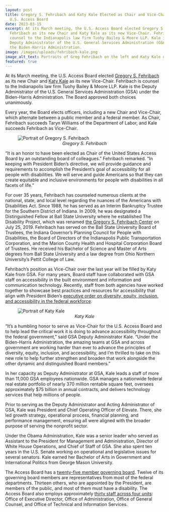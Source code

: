 ```yaml
---
layout: post
title: Gregory S. Fehribach and Katy Kale Elected as Chair and Vice-Chair to
  U.S. Access Board
date: 2023-03-15
excerpt: At its March meeting, the U.S. Access Board elected Gregory S.
  Fehribach as its new Chair and Katy Kale as its new Vice-Chair. Fehribach is
  counsel to the Indianapolis law firm Tuohy Bailey & Moore LLP. Kale is the
  Deputy Administrator of the U.S. General Services Administration (GSA) under
  the Biden-Harris Administration.
image: /images/uploads/fehribach-kale.png
image_alt_text: Portraits of Greg Fehribach on the left and Katy Kale on the right
featured: true
---
```

At its March meeting, the U.S. Access Board elected [Gregory S. Fehribach](https://www.access-board.gov/about/board-members/gregory-fehribach/) as its new Chair and [Katy Kale](https://www.access-board.gov/about/board-members/federal-gsa/) as its new Vice-Chair. Fehribach is counsel to the Indianapolis law firm Tuohy Bailey & Moore LLP. Kale is the Deputy Administrator of the U.S. General Services Administration (GSA) under the Biden-Harris Administration. The Board approved both choices unanimously.

Every year, the Board elects officers, including a new Chair and Vice-Chair, which alternate between a public member and a federal member. As Chair, Fehribach succeeds Taryn Williams of the Department of Labor, and Kale succeeds Fehribach as Vice-Chair. 

<figure class="img-right">
  <img src="{{ site.baseurl }}/images/uploads/fehribach.png" alt="Portrait of Gregory S. Fehribach" class="center">
  <figcaption style="text-align:center">
    <em>Gregory S. Fehribach</em>
  </figcaption>
</figure>

“It is an honor to have been elected as Chair of the United States Access Board by an outstanding board of colleagues.” Fehribach remarked. “In keeping with President Biden’s directive, we will provide guidance and requirements to accomplish the President’s goal of accessibility for all people with disabilities. We will serve and guide Americans so that they can create equitable and inclusive environments for people with disabilities in all facets of life.” 

For over 35 years, Fehribach has counseled numerous clients at the national, state, and local level regarding the nuances of the Americans with Disabilities Act. Since 1988, he has served as an Interim Bankruptcy Trustee for the Southern District of Indiana. In 2009, he was designated a Distinguished Fellow at Ball State University where he established The Disability Project, which was renamed [the Gregory S. Fehribach Center](https://www.eskenazihealth.edu/programs/Fehribach-Center) on July 25, 2019. Fehribach has served on the Ball State University Board of Trustees, the Indiana Governor’s Planning Council for People with Disabilities, the Board of Directors of the Indianapolis Public Transportation Corporation, and the Marion County Health and Hospital Corporation Board of Trustees. He received his Bachelor of Science and Master of Arts degrees from Ball State University and a law degree from Ohio Northern University’s Pettit College of Law. 

Fehribach’s position as Vice-Chair over the last year will be filled by Katy Kale from GSA. For many years, Board staff have collaborated with GSA staff on accessibility in the built environment and information and communication technology. Recently, staff from both agencies have worked together to showcase best practices and resources for accessibility that align with President Biden’s [executive order on diversity, equity, inclusion, and accessibility in the federal workforce](https://www.whitehouse.gov/briefing-room/presidential-actions/2021/06/25/executive-order-on-diversity-equity-inclusion-and-accessibility-in-the-federal-workforce/). 

<figure class="img-right">
  <img src="{{ site.baseurl }}/images/uploads/katy-kale.png" alt="Portrait of Katy Kale" class="center">
  <figcaption style="text-align:center">
    <em>Katy Kale</em>
  </figcaption>
</figure>

“It’s a humbling honor to serve as Vice-Chair for the U.S. Access Board and to help lead the critical work it is doing to advance accessibility throughout the federal government,” said GSA Deputy Administrator Kale. “Under the Biden-Harris Administration, the amazing teams at GSA and across government are working harder than ever to advance the principles of diversity, equity, inclusion, and accessibility, and I’m thrilled to take on this new role to help further strengthen and broaden that work alongside the other dynamic and distinguished Board members.” 

In her capacity as Deputy Administrator at GSA, Kale leads a staff of more than 11,000 GSA employees nationwide. GSA manages a nationwide federal real estate portfolio of nearly 370 million rentable square feet, oversees approximately $75 billion in annual contracts, and delivers technology services that help millions of people. 

Prior to serving as the Deputy Administrator and Acting Administrator of GSA, Kale was President and Chief Operating Officer of Elevate. There, she led growth strategy, operational process, financial planning, and performance management, ensuring all were aligned with the broader purpose of serving the nonprofit sector. 

Under the Obama Administration, Kale was a senior leader who served as Assistant to the President for Management and Administration, Director of White House Operations, and Chief of Staff of GSA. She also spent ten years in the U.S. Senate working on operational and legislative issues for several senators. Kale earned her Bachelor of Arts in Government and International Politics from George Mason University. 

The Access Board has a [twenty-five member governing board](https://www.access-board.gov/about/board-members/). Twelve of its governing board members are representatives from most of the federal departments. Thirteen others, who are appointed by the President, are members of the public, and most of them must have a disability. The Access Board also employs approximately [thirty staff across four units](https://www.access-board.gov/about/staff/): Office of Executive Director, Office of Administration, Office of General Counsel, and Office of Technical and Information Services.
